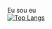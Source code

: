 Eu sou eu
<br>
 [![Top Langs](https://github-readme-stats.vercel.app/api/top-langs/?username=benininico&show_icons=true&theme==dark)](https://github.com/benininico/)
